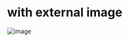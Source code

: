 # with external image
![image](https://github.com/eran-swimm/t1/assets/100768144/2a26042f-9be8-447d-b6db-8252c1a77704)
